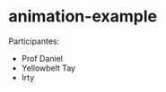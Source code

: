 # animation-example

Participantes:

<ul>
	<li>Prof Daniel</li>
	<li>Yellowbelt Tay</li>
	<li>Irty</li>
</ul>

